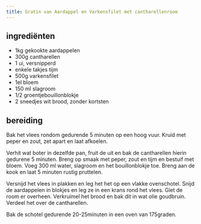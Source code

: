 ```yaml
---
title: Gratin van Aardappel en Varkensfilet met cantharellenroom
---
```


## ingrediënten

* 1kg gekookte aardappelen
* 300g cantharellen
* 1 ui, versnipperd
* enkele takjes tijm
* 500g varkensfilet
* 1el bloem
* 150 ml slagroom
* 1/2 groentjebouillonblokje
* 2 sneedjes wit brood, zonder kortsten

## bereiding

Bak het vlees rondom gedurende 5 minuten op een hoog vuur. Kruid met peper en zout, zet apart en laat afkoelen.

Verhit wat boter in dezelfde pan, fruit de uit en bak de cantharellen hierin gedurene 5 minuten. Breng op smaak met peper, zout en tijm en bestuif met bloem. Voeg 300 ml water, slagroom en het bouillonblokje toe. Breng aan de kook en laat 5 minuten rustig pruttelen.

Versnijd het vlees in plakken en leg het het op een vlakke ovenschotel. Snijd de aardappelen in blokjes en leg ze in een krans rond het vlees. Giet de room er overheen. Verkruimel het brood en bak dit in wat olie goudbruin. Verdeel het over de cantharellen.

Bak de schotel gedurende 20-25minuten in een oven van 175graden.

